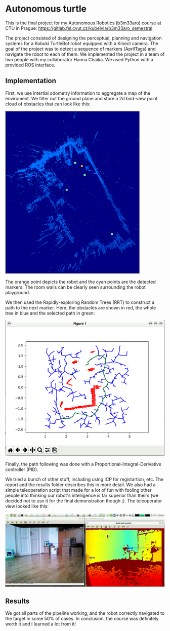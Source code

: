 # Autonomous turtle

This is the final project for my Autonomous Robotics (b3m33aro) course at CTU in Prague: https://gitlab.fel.cvut.cz/kubelvla/b3m33aro_semestral

The project consisted of designing the perceptual, planning and navigation systems for a Kobuki TurtleBot robot equipped with a Kinect camera. The goal of the project was to detect a sequence of markers (AprilTags) and navigate the robot to each of them. We implemented the project in a team of two people with my collaborator Hanna Chaika. We used Python with a provided ROS interface. 

## Implementation

First, we use intertial odometry information to aggregate a map of the enviroment. We filter out the ground plane and store a 2d bird-view point cloud of obstacles that can look like this:

![Image](./results/realsense_mapping.png)

The orange point depicts the robot and the cyan points are the detected markers. The room walls can be clearly seen surrounding the robot playground.

We then used the Rapidly-exploring Random Trees (RRT) to construct a path to the next marker. Here, the obstacles are shown in red, the whole tree in blue and the selected path in green: 

![Image](./results/example_rrt_planning.png)

Finally, the path following was done with a Proportional-Integral-Derivative controller (PID).

We tried a bunch of other stuff, including using ICP for registartion, etc. The report and the results folder describes this in more detail. We also had a simple teleoperation script that made for a lot of fun with fooling other people into thinking our robot's intelligence is far superior than theirs (we decided not to use it for the final demonstration though ;). The teleoperator view looked like this:

![Image](./results/dept_calibration_is_a_fail.png)

## Results

We got all parts of the pipeline working, and the robot correctly navigated to the target in some 50% of cases. In conclusion, the course was definitely worth it and I learned a lot from it!
